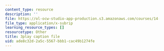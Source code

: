 ```yaml
---
content_type: resource
description: ''
file: https://ol-ocw-studio-app-production.s3.amazonaws.com/courses/14-01sc-principles-of-microeconomics-fall-2011/ade8c32d2a5c5567bbb1cac49b1274fe_FWkzErtrlIw.vtt
file_type: application/x-subrip
learning_resource_types: []
resourcetype: Other
title: 3play caption file
uid: ade8c32d-2a5c-5567-bbb1-cac49b1274fe
---
```

